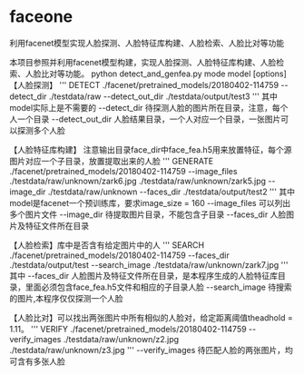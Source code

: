 # faceone
利用facenet模型实现人脸探测、人脸特征库构建、人脸检索、人脸比对等功能

本项目参照并利用facenet模型构建，实现人脸探测、人脸特征库构建、人脸检索、人脸比对等功能。
python detect_and_genfea.py mode model [options]
【人脸探测】
        '''
        DETECT ./facenet/pretrained_models/20180402-114759 --detect_dir ./testdata/raw --detect_out_dir ./testdata/output/test3
        '''
        其中 model实际上是不需要的
        --detect_dir 待探测人脸的图片所在目录，注意，每个人一个目录
        --detect_out_dir 人脸结果目录，一个人对应一个目录，一张图片可以探测多个人脸

【人脸特征库构建】 注意输出目录face_dir中face_fea.h5用来放置特征，每个源图片对应一个子目录，放置提取出来的人脸
        '''
        GENERATE ./facenet/pretrained_models/20180402-114759 --image_files ./testdata/raw/unknown/zark6.jpg ./testdata/raw/unknown/zark5.jpg --image_dir ./testdata/raw/unknown --faces_dir ./testdata/output/test2
        '''
        其中 model是facenet一个预训练库，要求image_size = 160
        --image_files 可以列出多个图片文件
        --image_dir   待提取图片目录，不能包含子目录
        --faces_dir   人脸图片及特征文件所在目录

【人脸检索】库中是否含有给定图片中的人
        '''
        SEARCH ./facenet/pretrained_models/20180402-114759 --faces_dir ./testdata/output/test --search_image ./testdata/raw/unknown/zark7.jpg
        '''
        其中
        --faces_dir   人脸图片及特征文件所在目录，是本程序生成的人脸特征库目录，里面必须包含face_fea.h5文件和相应的子目录人脸
        --search_image 待搜索的图片,本程序仅仅探测一个人脸

【人脸比对】可以找出两张图片中所有相似的人脸对，给定距离阈值theadhold = 1.11。
        '''
        VERIFY ./facenet/pretrained_models/20180402-114759 --verify_images ./testdata/raw/unknown/z2.jpg ./testdata/raw/unknown/z3.jpg
        '''
        --verify_images 待匹配人脸的两张图片，均可含有多张人脸
